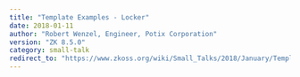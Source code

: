 ```yaml
---
title: "Template Examples - Locker"
date: 2018-01-11
author: "Robert Wenzel, Engineer, Potix Corporation"
version: "ZK 8.5.0"
category: small-talk
redirect_to: "https://www.zkoss.org/wiki/Small_Talks/2018/January/Template_Examples_-_Locker"
---
```

